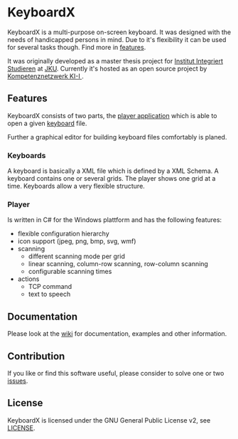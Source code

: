 # KeyboardX

KeyboardX is a multi-purpose on-screen keyboard. It was designed with the needs of handicapped persons in mind. Due to it's flexibility it can be used for several tasks though. Find more in [features](#features).

It was originally developed as a master thesis project for [Institut Integriert Studieren](http://jku.at/iis) at [JKU](http://jku.at). Currently it's hosted as an open source project by [Kompetenznetzwerk KI-I ](http://ki-i.at).

## Features

KeyboardX consists of two parts, the [player application](https://github.com/s3huber/KeyboardX/blob/master/Player) which is able to open a given [keyboard](https://github.com/s3huber/KeyboardX/blob/master/Keyboards/showroom) file.

Further a graphical editor for building keyboard files comfortably is planed.

### Keyboards

A keyboard is basically a XML file which is defined by a XML Schema. A keyboard contains one or several grids. The player shows one grid at a time. Keyboards allow a very flexible structure.

### Player

Is written in C# for the Windows plattform and has the following features:
 - flexible configuration hierarchy
 - icon support (jpeg, png, bmp, svg, wmf)
 - scanning
   - different scanning mode per grid
   - linear scanning, column-row scanning, row-column scanning
   - configurable scanning times
 - actions
   - TCP command
   - text to speech

## Documentation

Please look at the [wiki](https://github.com/s3huber/KeyboardX/wiki) for documentation, examples and other information.

## Contribution

If you like or find this software useful, please consider to solve one or two [issues](https://github.com/s3huber/KeyboardX/issues).

## License

KeyboardX is licensed under the GNU General Public License v2, see [LICENSE](https://github.com/s3huber/KeyboardX/blob/master/LICENSE).

